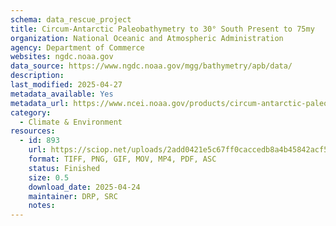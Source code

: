 ```yaml
---
schema: data_rescue_project 
title: Circum-Antarctic Paleobathymetry to 30° South Present to 75my
organization: National Oceanic and Atmospheric Administration
agency: Department of Commerce
websites: ngdc.noaa.gov
data_source: https://www.ngdc.noaa.gov/mgg/bathymetry/apb/data/
description: 
last_modified: 2025-04-27
metadata_available: Yes
metadata_url: https://www.ncei.noaa.gov/products/circum-antarctic-paleobathymetry
category:
  - Climate & Environment 
resources:
  - id: 893
    url: https://sciop.net/uploads/2add0421e5c67ff0caccedb8a4b45842acf5cc51
    format: TIFF, PNG, GIF, MOV, MP4, PDF, ASC
    status: Finished
    size: 0.5
    download_date: 2025-04-24
    maintainer: DRP, SRC
    notes: 
---
```

